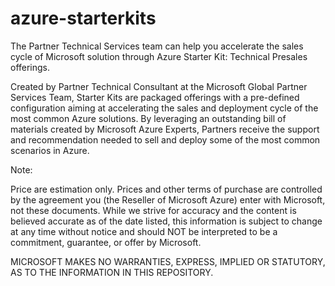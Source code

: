 # azure-starterkits
The Partner Technical Services team can help you accelerate the sales cycle of Microsoft solution through Azure Starter Kit: Technical Presales offerings.

Created by Partner Technical Consultant at the Microsoft Global Partner Services Team, Starter Kits are packaged offerings with a pre-defined configuration aiming at accelerating the sales and deployment cycle of the most common Azure solutions. By leveraging an outstanding bill of materials created by Microsoft Azure Experts, Partners receive the support and recommendation needed to sell and deploy some of the most common scenarios in Azure.


Note:

Price are estimation only. Prices and other terms of purchase are controlled by the agreement you (the Reseller of Microsoft Azure) enter with Microsoft, not these documents. While we strive for accuracy and the content is believed accurate as of the date listed, this information is subject to change at any time without notice and should NOT be interpreted to be a commitment, guarantee, or offer by Microsoft.

MICROSOFT MAKES NO WARRANTIES, EXPRESS, IMPLIED OR STATUTORY, AS TO THE INFORMATION IN THIS REPOSITORY.
 
